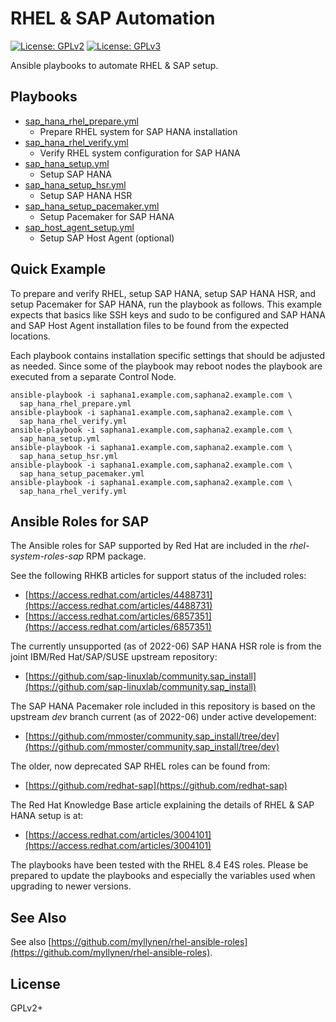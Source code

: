 # RHEL & SAP Automation

[![License: GPLv2](https://img.shields.io/badge/license-GPLv2-brightgreen.svg)](https://www.gnu.org/licenses/old-licenses/gpl-2.0.en.html)
[![License: GPLv3](https://img.shields.io/badge/license-GPLv3-brightgreen.svg)](https://www.gnu.org/licenses/gpl-3.0)

Ansible playbooks to automate RHEL & SAP setup.

## Playbooks

* [sap_hana_rhel_prepare.yml](sap_hana_rhel_prepare.yml)
  * Prepare RHEL system for SAP HANA installation
* [sap_hana_rhel_verify.yml](sap_hana_rhel_verify.yml)
  * Verify RHEL system configuration for SAP HANA
* [sap_hana_setup.yml](sap_hana_setup.yml)
  * Setup SAP HANA
* [sap_hana_setup_hsr.yml](sap_hana_setup_hsr.yml)
  * Setup SAP HANA HSR
* [sap_hana_setup_pacemaker.yml](sap_hana_setup_pacemaker.yml)
  * Setup Pacemaker for SAP HANA
* [sap_host_agent_setup.yml](sap_host_agent_setup.yml)
  * Setup SAP Host Agent (optional)

## Quick Example

To prepare and verify RHEL, setup SAP HANA, setup SAP HANA HSR, and
setup Pacemaker for SAP HANA, run the playbook as follows. This example
expects that basics like SSH keys and sudo to be configured and SAP HANA
and SAP Host Agent installation files to be found from the expected
locations.

Each playbook contains installation specific settings that should be
adjusted as needed. Since some of the playbook may reboot nodes the
playbook are executed from a separate Control Node.

```
ansible-playbook -i saphana1.example.com,saphana2.example.com \
  sap_hana_rhel_prepare.yml
ansible-playbook -i saphana1.example.com,saphana2.example.com \
  sap_hana_rhel_verify.yml
ansible-playbook -i saphana1.example.com,saphana2.example.com \
  sap_hana_setup.yml
ansible-playbook -i saphana1.example.com,saphana2.example.com \
  sap_hana_setup_hsr.yml
ansible-playbook -i saphana1.example.com,saphana2.example.com \
  sap_hana_setup_pacemaker.yml
ansible-playbook -i saphana1.example.com,saphana2.example.com \
  sap_hana_rhel_verify.yml
```

## Ansible Roles for SAP

The Ansible roles for SAP supported by Red Hat are included in the
_rhel-system-roles-sap_ RPM package.

See the following RHKB articles for support status of the included roles:

* [https://access.redhat.com/articles/4488731](https://access.redhat.com/articles/4488731)
* [https://access.redhat.com/articles/6857351](https://access.redhat.com/articles/6857351)

The currently unsupported (as of 2022-06) SAP HANA HSR role is from the
joint IBM/Red Hat/SAP/SUSE upstream repository:

* [https://github.com/sap-linuxlab/community.sap_install](https://github.com/sap-linuxlab/community.sap_install)

The SAP HANA Pacemaker role included in this repository is based on the
upstream _dev_ branch current (as of 2022-06) under active developement:

* [https://github.com/mmoster/community.sap_install/tree/dev](https://github.com/mmoster/community.sap_install/tree/dev)

The older, now deprecated SAP RHEL roles can be found from:

* [https://github.com/redhat-sap](https://github.com/redhat-sap)

The Red Hat Knowledge Base article explaining the details of RHEL & SAP
HANA setup is at:

* [https://access.redhat.com/articles/3004101](https://access.redhat.com/articles/3004101)

The playbooks have been tested with the RHEL 8.4 E4S roles. Please be
prepared to update the playbooks and especially the variables used when
upgrading to newer versions.

## See Also

See also
[https://github.com/myllynen/rhel-ansible-roles](https://github.com/myllynen/rhel-ansible-roles).

## License

GPLv2+
